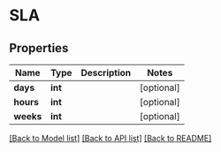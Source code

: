 # SLA

## Properties
Name | Type | Description | Notes
------------ | ------------- | ------------- | -------------
**days** | **int** |  | [optional] 
**hours** | **int** |  | [optional] 
**weeks** | **int** |  | [optional] 

[[Back to Model list]](../README.md#documentation-for-models) [[Back to API list]](../README.md#documentation-for-api-endpoints) [[Back to README]](../README.md)


